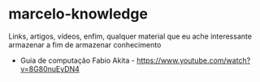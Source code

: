 # marcelo-knowledge
Links, artigos, vídeos, enfim, qualquer material que eu ache interessante armazenar a fim de armazenar conhecimento


- Guia de computação Fabio Akita - https://www.youtube.com/watch?v=8G80nuEyDN4
